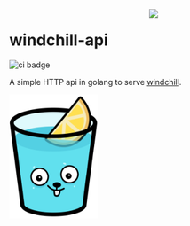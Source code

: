 <img align="right" width="50%" src="https://user-images.githubusercontent.com/16008095/203461579-9af326fe-588e-467e-84d0-124444f98d69.png">

# windchill-api
![ci badge](https://github.com/marcantoineg/gin-api-template/actions/workflows/ci.yml/badge.svg)

A simple HTTP api in golang to serve [windchill](https://github.com/marcantoineg/wind-chill).

<img width="159px" src="https://raw.githubusercontent.com/gin-gonic/logo/master/color.png">
